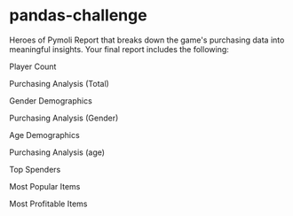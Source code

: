 # pandas-challenge
Heroes of Pymoli
Report that breaks down the game's purchasing data into meaningful insights.
Your final report includes the following:

Player Count

Purchasing Analysis (Total)

Gender Demographics

Purchasing Analysis (Gender)

Age Demographics

Purchasing Analysis (age)

Top Spenders

Most Popular Items

Most Profitable Items
